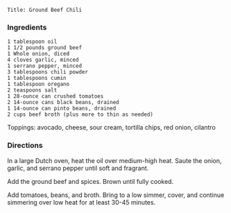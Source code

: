 ~~~ recipe-info
Title: Ground Beef Chili
~~~

### Ingredients

~~~ recipe-ingredients
1 tablespoon oil
1 1/2 pounds ground beef
1 Whole onion, diced
4 cloves garlic, minced
1 serrano pepper, minced
3 tablespoons chili powder
1 tablespoons cumin
1 tablespoon oregano
2 teaspoons salt
1 28-ounce can crushed tomatoes
2 14-ounce cans black beans, drained
1 14-ounce can pinto beans, drained
2 cups beef broth (plus more to thin as needed)
~~~

Toppings: avocado, cheese, sour cream, tortilla chips, red onion, cilantro


### Directions

In a large Dutch oven, heat the oil over medium-high heat. Saute the onion, garlic, and serrano
pepper until soft and fragrant.

Add the ground beef and spices. Brown until fully cooked.

Add tomatoes, beans, and broth. Bring to a low simmer, cover, and continue simmering over low heat
for at least 30-45 minutes.
